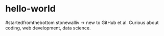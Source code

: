 # hello-world
#startedfromthebottom
stonewalliv -> new to GitHub et al.
Curious about coding, web development, data science.
